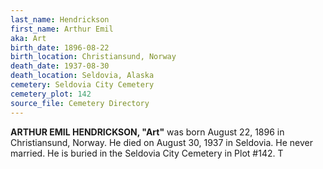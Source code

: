 ```yaml
---
last_name: Hendrickson
first_name: Arthur Emil
aka: Art
birth_date: 1896-08-22
birth_location: Christiansund, Norway
death_date: 1937-08-30
death_location: Seldovia, Alaska
cemetery: Seldovia City Cemetery
cemetery_plot: 142
source_file: Cemetery Directory
---
```

**ARTHUR EMIL HENDRICKSON, "Art"** was born August 22, 1896 in Christiansund, Norway.  He died on August 30, 1937 in Seldovia. He never married.  He is buried in the Seldovia City Cemetery in Plot #142.  T
